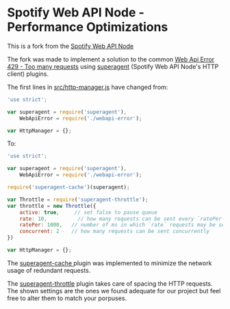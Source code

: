 # Spotify Web API Node - Performance Optimizations

This is a fork from the [Spotify Web API Node](https://github.com/thelinmichael/spotify-web-api-node)

The fork was made to implement a solution to the common [Web Api Error 429 - Too many requests](https://github.com/thelinmichael/spotify-web-api-node/issues?utf8=%E2%9C%93&q=429) using [superagent](https://github.com/visionmedia/superagent) (Spotify Web API Node's HTTP client) plugins.

The first lines in [src/http-manager.js](https://github.com/bernatcanal/spotify-web-api-node/blob/master/src/http-manager.js) have changed from:

```javascript
'use strict';

var superagent = require('superagent'),
    WebApiError = require('./webapi-error');

var HttpManager = {};
```

To:

```javascript
'use strict';

var superagent = require('superagent'),
    WebApiError = require('./webapi-error');

require('superagent-cache')(superagent);

var Throttle = require('superagent-throttle');
var throttle = new Throttle({
    active: true,     // set false to pause queue
    rate: 10,          // how many requests can be sent every `ratePer`
    ratePer: 1000,   // number of ms in which `rate` requests may be sent
    concurrent: 2    // how many requests can be sent concurrently
})

var HttpManager = {};
```

The [superagent-cache ](https://github.com/jpodwys/superagent-cache) plugin was implemented to minimize the network usage of redundant requests.

The [superagent-throttle](https://github.com/leviwheatcroft/superagent-throttle) plugin takes care of spacing the HTTP requests. The shown settings are the ones we found adequate for our project but feel free to alter them to match your porpuses.

